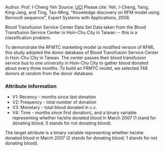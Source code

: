 Author: Prof. I-Cheng Yeh 
Source: [UCI](https://archive.ics.uci.edu/ml/datasets/Blood+Transfusion+Service+Center) 
Please cite: Yeh, I-Cheng, Yang, King-Jang, and Ting, Tao-Ming, "Knowledge discovery on RFM model using Bernoulli sequence", Expert Systems with Applications, 2008. 

Blood Transfusion Service Center Data Set 
Data taken from the Blood Transfusion Service Center in Hsin-Chu City in Taiwan -- this is a classification problem.

To demonstrate the RFMTC marketing model (a modified version of RFM), this study adopted the donor database of Blood Transfusion Service Center in Hsin-Chu City in Taiwan. The center passes their blood transfusion service bus to one university in Hsin-Chu City to gather blood donated about every three months. To build an FRMTC model, we selected 748 donors at random from the donor database. 

### Attribute Information 
* V1: Recency - months since last donation
* V2: Frequency - total number of donation
* V3: Monetary - total blood donated in c.c.
* V4: Time - months since first donation), and a binary variable representing whether he/she donated blood in March 2007 (1 stand for donating blood; 0 stands for not donating blood).

The target attribute is a binary variable representing whether he/she donated blood in March 2007 (2 stands for donating blood; 1 stands for not donating blood).